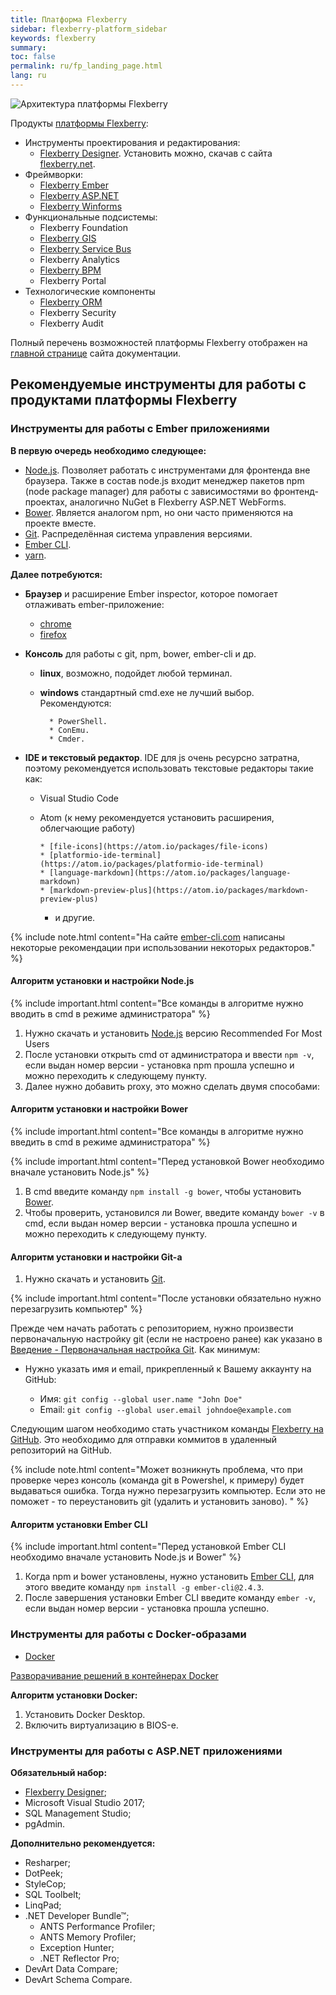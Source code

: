 ```yaml
---
title: Платформа Flexberry
sidebar: flexberry-platform_sidebar
keywords: flexberry
summary:
toc: false
permalink: ru/fp_landing_page.html
lang: ru
---
```


![Архитектура платформы Flexberry](/images/pages/products/flexberry-platform/architecture/flexberry-platform-app-architecture.png)

Продукты [платформы Flexberry](http://flexberry.net):

* Инструменты проектирования и редактирования:
  * [Flexberry Designer](fd_flexberry-designer.html). Установить можно, скачав с сайта [flexberry.net](https://designer.flexberry.net/#/download-win-app).
* Фреймворки:
  * [Flexberry Ember](fe_landing_page.html)
  * [Flexberry ASP.NET](fa_landing_page.html)
  * [Flexberry Winforms](fw_landing_page.html)
* Функциональные подсистемы:
  * Flexberry Foundation
  * [Flexberry GIS](fg_landing_page.html)
  * [Flexberry Service Bus](fsb_landing_page.html)
  * Flexberry Analytics
  * [Flexberry BPM](fbpm_landing_page.html)
  * Flexberry Portal
* Технологические компоненты
  * [Flexberry ORM](fo_landing_page.html)
  * Flexberry Security
  * Flexberry Audit

Полный перечень возможностей платформы Flexberry отображен на [главной странице](index.html) сайта документации.

## Рекомендуемые инструменты для работы с продуктами платформы Flexberry

### Инструменты для работы с Ember приложениями

__В первую очередь необходимо следующее:__

* [Node.js](http://nodejs.org). Позволяет работать с инструментами для фронтенда вне браузера. Также в состав node.js входит менеджер пакетов npm (node package manager) для работы с зависимостями во фронтенд-проектах, аналогично NuGet в Flexberry ASP.NET WebForms.
* [Bower](http://bower.io). Является аналогом npm, но они часто применяются на проекте вместе.
* [Git](http://git-scm.com). Распределённая система управления версиями.
* [Ember CLI](http://www.ember-cli.com).
* [yarn](https://yarnpkg.com/lang/en/docs/install/#windows-stable).

__Далее потребуются:__

* **Браузер** и расширение Ember inspector, которое помогает отлаживать ember-приложение:

  * [chrome](https://chrome.google.com/webstore/detail/ember-inspector/bmdblncegkenkacieihfhpjfppoconhi)
  * [firefox](https://addons.mozilla.org/en-US/firefox/addon/ember-inspector)
* **Консоль** для работы с git, npm, bower, ember-cli и др.
  * **linux**, возможно, подойдет любой терминал.
  * **windows** стандартный cmd.exe не лучший выбор.
        Рекомендуются:

          * PowerShell.
          * ConEmu.
          * Cmder.
* **IDE и текстовый редактор**. IDE для js очень ресурсно затратна, поэтому рекомендуется использовать текстовые редакторы такие как:
  * Visual Studio Code
  * Atom (к нему рекомендуется установить расширения, облегчающие работу)
  
        * [file-icons](https://atom.io/packages/file-icons)
        * [platformio-ide-terminal](https://atom.io/packages/platformio-ide-terminal)
        * [language-markdown](https://atom.io/packages/language-markdown)
        * [markdown-preview-plus](https://atom.io/packages/markdown-preview-plus)
    * и другие.

{% include note.html content="На сайте [ember-cli.com](http://www.ember-cli.com/user-guide/#editors) написаны некоторые рекомендации при использовании некоторых редакторов." %}

#### Алгоритм установки и настройки Node.js

{% include important.html content="Все команды в алгоритме нужно вводить в cmd в режиме администратора" %}

1. Нужно скачать и установить [Node.js](https://nodejs.org/en/) версию Recommended For Most Users
2. После установки открыть cmd от администратора и ввести `npm -v`, если выдан номер версии - установка npm прошла успешно и можно переходить к следующему пункту.
3. Далее нужно добавить proxy, это можно сделать двумя способами:

#### Алгоритм установки и настройки Bower

{% include important.html content="Все команды в алгоритме нужно введить в cmd в режиме администратора" %}

{% include important.html content="Перед установкой Bower необходимо вначале установить Node.js" %}

1. В cmd введите команду `npm install -g bower`, чтобы установить [Bower](https://bower.io/).
2. Чтобы проверить, установился ли Bower, введите команду `bower -v` в cmd, если выдан номер версии - установка прошла успешно и можно переходить к следующему пункту.

#### Алгоритм установки и настройки Git-a

1. Нужно скачать и установить [Git](https://git-scm.com/).

{% include important.html content="После установки обязательно нужно перезагрузить компьютер" %}

Прежде чем начать работать с репозиторием, нужно произвести первоначальную настройку git (если не настроено ранее) как указано в [Введение - Первоначальная настройка Git](https://git-scm.com/book/ru/v1/%D0%92%D0%B2%D0%B5%D0%B4%D0%B5%D0%BD%D0%B8%D0%B5-%D0%9F%D0%B5%D1%80%D0%B2%D0%BE%D0%BD%D0%B0%D1%87%D0%B0%D0%BB%D1%8C%D0%BD%D0%B0%D1%8F-%D0%BD%D0%B0%D1%81%D1%82%D1%80%D0%BE%D0%B9%D0%BA%D0%B0-Git).
Как минимум:

* Нужно указать имя и email, прикрепленный к Вашему аккаунту на GitHub:

  * Имя: `git config --global user.name "John Doe"`
  * Email: `git config --global user.email johndoe@example.com`

Следующим шагом необходимо стать участником команды [Flexberry на GitHub](https://github.com/Flexberry).
Это необходимо для отправки коммитов в удаленный репозиторий на GitHub.

{% include note.html content="Может возникнуть проблема, что при проверке через консоль (команда git в Powershel, к примеру) будет выдаваться ошибка. Тогда нужно перезагрузить компьютер. Если это не поможет - то переустановить git (удалить и установить заново). " %}

#### Алгоритм установки Ember CLI

{% include important.html content="Перед установкой Ember CLI необходимо вначале установить Node.js и Bower" %}

1. Когда npm и bower установлены, нужно установить [Ember CLI](https://ember-cli.com/), для этого введите команду `npm install -g ember-cli@2.4.3`.
2. После завершения установки Ember CLI введите команду `ember -v`, если выдан номер версии - установка прошла успешно.

### Инструменты для работы с Docker-образами

* [Docker](https://www.docker.com/get-started)

[Разворачивание решений в контейнерах Docker](gbt_deployment_docker.html)

__Алгоритм установки Docker:__

1. Установить Docker Desktop.
2. Включить виртуализацию в BIOS-е.

### Инструменты для работы с ASP.NET приложениями

__Обязательный набор:__

* [Flexberry Designer](https://flexberry.net/ru/);
* Microsoft Visual Studio 2017;
* SQL Management Studio;
* pgAdmin.

__Дополнительно рекомендуется:__

* Resharper;
* DotPeek;
* StyleCop;
* SQL Toolbelt;
* LinqPad;
* .NET Developer Bundle™;
  * ANTS Performance Profiler;
  * ANTS Memory Profiler;
  * Exception Hunter;
  * .NET Reflector Pro;
* DevArt Data Compare;
* DevArt Schema Compare.
